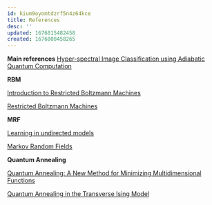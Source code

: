 ```yaml
---
id: kium9oyomtdzrf5n4z64kce
title: References
desc: ''
updated: 1676815482458
created: 1676808458265
---
```

**Main references**
[Hyper-spectral Image Classification using Adiabatic Quantum Computation](https://www.researchgate.net/publication/367340565_Hyper-spectral_Image_Classification_using_Adiabatic_Quantum_Computation?channel=doi&linkId=63ce5be16fe15d6a57423cc4&showFulltext=true)


**RBM**

[Introduction to Restricted Boltzmann Machines](https://blog.echen.me/2011/07/18/introduction-to-restricted-boltzmann-machines/)

[Restricted Boltzmann Machines](https://www.ini.rub.de/PEOPLE/wiskott/Teaching/Material/RestrictedBoltzmannMachines-LectureNotesPublic.pdf)

**MRF**

[Learning in undirected models](https://ermongroup.github.io/cs228-notes/learning/undirected/)

[Markov Random Fields](https://www.cs.toronto.edu/~fleet/courses/2503/fall11/Handouts/mrf.pdf)

**Quantum Annealing**

[Quantum Annealing: A New Method for Minimizing Multidimensional Functions](https://arxiv.org/abs/chem-ph/9404003v2)

[Quantum Annealing in the Transverse Ising Model](https://arxiv.org/abs/cond-mat/9804280v1)

